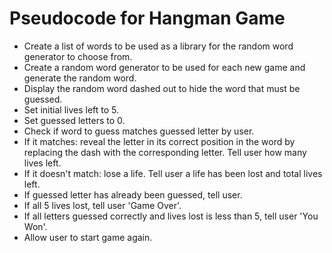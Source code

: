 # Pseudocode for Hangman Game

- Create a list of words to be used as a library for the random word generator to choose from.
- Create a random word generator to be used for each new game and generate the random word.
- Display the random word dashed out to hide the word that must be guessed.
- Set initial lives left to 5.
- Set guessed letters to 0.
- Check if word to guess matches guessed letter by user.
- If it matches: reveal the letter in its correct position in the word by replacing the dash with the corresponding letter. Tell user how many lives left.
- If it doesn't match: lose a life. Tell user a life has been lost and total lives left.
- If guessed letter has already been guessed, tell user.
- If all 5 lives lost, tell user 'Game Over'.
- If all letters guessed correctly and lives lost is less than 5, tell user 'You Won'.
- Allow user to start game again.
